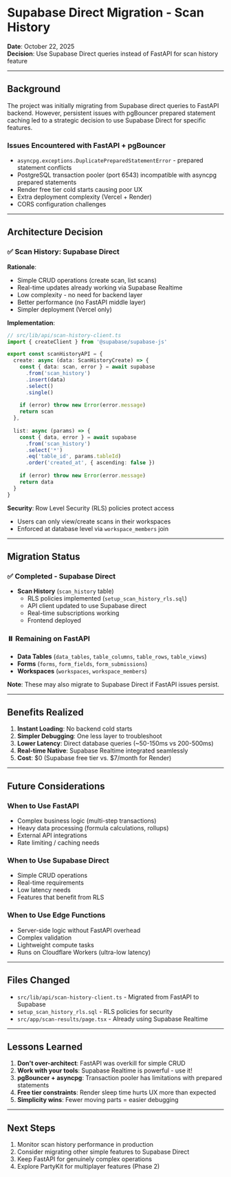 # Supabase Direct Migration - Scan History

**Date**: October 22, 2025  
**Decision**: Use Supabase Direct queries instead of FastAPI for scan history feature

---

## Background

The project was initially migrating from Supabase direct queries to FastAPI backend. However, persistent issues with pgBouncer prepared statement caching led to a strategic decision to use Supabase Direct for specific features.

### Issues Encountered with FastAPI + pgBouncer
- `asyncpg.exceptions.DuplicatePreparedStatementError` - prepared statement conflicts
- PostgreSQL transaction pooler (port 6543) incompatible with asyncpg prepared statements
- Render free tier cold starts causing poor UX
- Extra deployment complexity (Vercel + Render)
- CORS configuration challenges

---

## Architecture Decision

### ✅ **Scan History: Supabase Direct**

**Rationale**:
- Simple CRUD operations (create scan, list scans)
- Real-time updates already working via Supabase Realtime
- Low complexity - no need for backend layer
- Better performance (no FastAPI middle layer)
- Simpler deployment (Vercel only)

**Implementation**:
```typescript
// src/lib/api/scan-history-client.ts
import { createClient } from '@supabase/supabase-js'

export const scanHistoryAPI = {
  create: async (data: ScanHistoryCreate) => {
    const { data: scan, error } = await supabase
      .from('scan_history')
      .insert(data)
      .select()
      .single()
    
    if (error) throw new Error(error.message)
    return scan
  },
  
  list: async (params) => {
    const { data, error } = await supabase
      .from('scan_history')
      .select('*')
      .eq('table_id', params.tableId)
      .order('created_at', { ascending: false })
    
    if (error) throw new Error(error.message)
    return data
  }
}
```

**Security**: Row Level Security (RLS) policies protect access
- Users can only view/create scans in their workspaces
- Enforced at database level via `workspace_members` join

---

## Migration Status

### ✅ Completed - Supabase Direct
- **Scan History** (`scan_history` table)
  - RLS policies implemented (`setup_scan_history_rls.sql`)
  - API client updated to use Supabase direct
  - Real-time subscriptions working
  - Frontend deployed

### ⏸️ Remaining on FastAPI
- **Data Tables** (`data_tables`, `table_columns`, `table_rows`, `table_views`)
- **Forms** (`forms`, `form_fields`, `form_submissions`)
- **Workspaces** (`workspaces`, `workspace_members`)

**Note**: These may also migrate to Supabase Direct if FastAPI issues persist.

---

## Benefits Realized

1. **Instant Loading**: No backend cold starts
2. **Simpler Debugging**: One less layer to troubleshoot
3. **Lower Latency**: Direct database queries (~50-150ms vs 200-500ms)
4. **Real-time Native**: Supabase Realtime integrated seamlessly
5. **Cost**: $0 (Supabase free tier vs. $7/month for Render)

---

## Future Considerations

### When to Use FastAPI
- Complex business logic (multi-step transactions)
- Heavy data processing (formula calculations, rollups)
- External API integrations
- Rate limiting / caching needs

### When to Use Supabase Direct
- Simple CRUD operations
- Real-time requirements
- Low latency needs
- Features that benefit from RLS

### When to Use Edge Functions
- Server-side logic without FastAPI overhead
- Complex validation
- Lightweight compute tasks
- Runs on Cloudflare Workers (ultra-low latency)

---

## Files Changed

- `src/lib/api/scan-history-client.ts` - Migrated from FastAPI to Supabase
- `setup_scan_history_rls.sql` - RLS policies for security
- `src/app/scan-results/page.tsx` - Already using Supabase Realtime

---

## Lessons Learned

1. **Don't over-architect**: FastAPI was overkill for simple CRUD
2. **Work with your tools**: Supabase Realtime is powerful - use it!
3. **pgBouncer + asyncpg**: Transaction pooler has limitations with prepared statements
4. **Free tier constraints**: Render sleep time hurts UX more than expected
5. **Simplicity wins**: Fewer moving parts = easier debugging

---

## Next Steps

1. Monitor scan history performance in production
2. Consider migrating other simple features to Supabase Direct
3. Keep FastAPI for genuinely complex operations
4. Explore PartyKit for multiplayer features (Phase 2)
